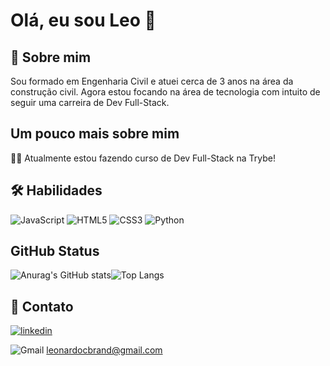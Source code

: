 # Olá, eu sou Leo 👋


## 🚀 Sobre mim
Sou formado em Engenharia Civil e atuei cerca de 3 anos na área da construção civil. Agora estou focando na área de tecnologia com intuito de seguir uma carreira de Dev Full-Stack.


## Um pouco mais sobre mim
👩‍💻 Atualmente estou fazendo curso de Dev Full-Stack na Trybe!

## 🛠 Habilidades
![JavaScript](https://img.shields.io/badge/javascript-%23323330.svg?style=for-the-badge&logo=javascript&logoColor=%23F7DF1E)
![HTML5](https://img.shields.io/badge/html5-%23E34F26.svg?style=for-the-badge&logo=html5&logoColor=white)
![CSS3](https://img.shields.io/badge/css3-%231572B6.svg?style=for-the-badge&logo=css3&logoColor=white)
![Python](https://img.shields.io/badge/python-3670A0?style=for-the-badge&logo=python&logoColor=ffdd54)

## GitHub Status

![Anurag's GitHub stats](https://github-readme-stats.vercel.app/api?username=leonardocbrand&show_icons=true&theme=radical)![Top Langs](https://github-readme-stats.vercel.app/api/top-langs/?username=leonardocbrand&layout=compact&theme=radical)
## 🔗 Contato
[![linkedin](https://img.shields.io/badge/linkedin-0A66C2?style=for-the-badge&logo=linkedin&logoColor=white)](https://www.linkedin.com/in/leonardocbrand/)

![Gmail](https://img.shields.io/badge/Gmail-D14836?style=for-the-badge&logo=gmail&logoColor=white) leonardocbrand@gmail.com
